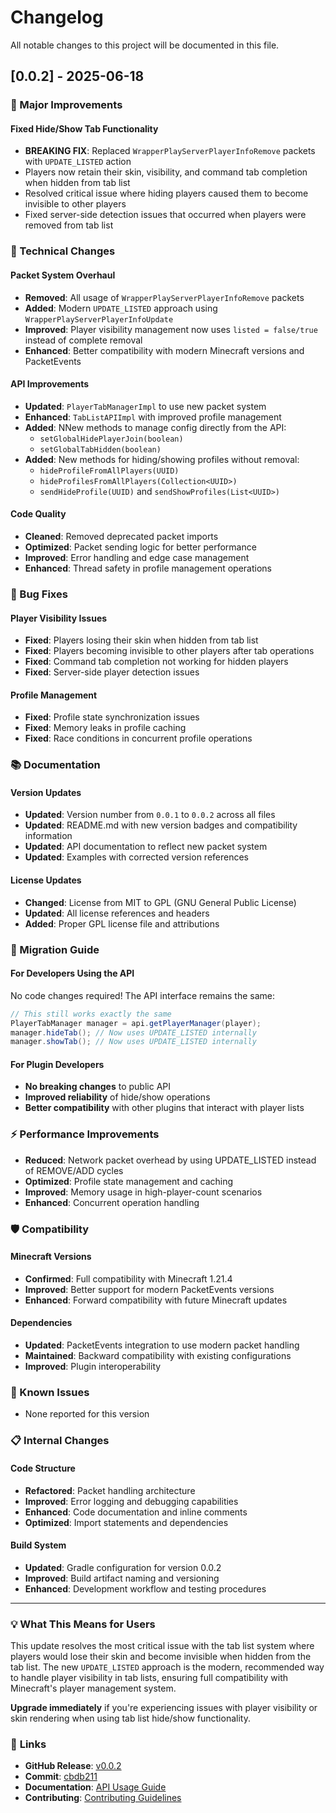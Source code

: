 # Changelog

All notable changes to this project will be documented in this file.

## [0.0.2] - 2025-06-18

### 🚀 Major Improvements

#### **Fixed Hide/Show Tab Functionality**
- **BREAKING FIX**: Replaced `WrapperPlayServerPlayerInfoRemove` packets with `UPDATE_LISTED` action
- Players now retain their skin, visibility, and command tab completion when hidden from tab list
- Resolved critical issue where hiding players caused them to become invisible to other players
- Fixed server-side detection issues that occurred when players were removed from tab list

### 🔧 Technical Changes

#### **Packet System Overhaul**
- **Removed**: All usage of `WrapperPlayServerPlayerInfoRemove` packets
- **Added**: Modern `UPDATE_LISTED` approach using `WrapperPlayServerPlayerInfoUpdate`
- **Improved**: Player visibility management now uses `listed = false/true` instead of complete removal
- **Enhanced**: Better compatibility with modern Minecraft versions and PacketEvents

#### **API Improvements**
- **Updated**: `PlayerTabManagerImpl` to use new packet system
- **Enhanced**: `TabListAPIImpl` with improved profile management
- **Added**: NNew methods to manage config directly from the API:
  * `setGlobalHidePlayerJoin(boolean)`
  * `setGlobalTabHidden(boolean)`
- **Added**: New methods for hiding/showing profiles without removal:
  * `hideProfileFromAllPlayers(UUID)`
  * `hideProfilesFromAllPlayers(Collection<UUID>)`
  * `sendHideProfile(UUID)` and `sendShowProfiles(List<UUID>)`

#### **Code Quality**
- **Cleaned**: Removed deprecated packet imports
- **Optimized**: Packet sending logic for better performance
- **Improved**: Error handling and edge case management
- **Enhanced**: Thread safety in profile management operations

### 🐛 Bug Fixes

#### **Player Visibility Issues**
- **Fixed**: Players losing their skin when hidden from tab list
- **Fixed**: Players becoming invisible to other players after tab operations
- **Fixed**: Command tab completion not working for hidden players
- **Fixed**: Server-side player detection issues

#### **Profile Management**
- **Fixed**: Profile state synchronization issues
- **Fixed**: Memory leaks in profile caching
- **Fixed**: Race conditions in concurrent profile operations

### 📚 Documentation

#### **Version Updates**
- **Updated**: Version number from `0.0.1` to `0.0.2` across all files
- **Updated**: README.md with new version badges and compatibility information
- **Updated**: API documentation to reflect new packet system
- **Updated**: Examples with corrected version references

#### **License Updates**
- **Changed**: License from MIT to GPL (GNU General Public License)
- **Updated**: All license references and headers
- **Added**: Proper GPL license file and attributions

### 🔄 Migration Guide

#### **For Developers Using the API**
No code changes required! The API interface remains the same:

```java
// This still works exactly the same
PlayerTabManager manager = api.getPlayerManager(player);
manager.hideTab(); // Now uses UPDATE_LISTED internally
manager.showTab(); // Now uses UPDATE_LISTED internally
```

#### **For Plugin Developers**
- **No breaking changes** to public API
- **Improved reliability** of hide/show operations
- **Better compatibility** with other plugins that interact with player lists

### ⚡ Performance Improvements

- **Reduced**: Network packet overhead by using UPDATE_LISTED instead of REMOVE/ADD cycles
- **Optimized**: Profile state management and caching
- **Improved**: Memory usage in high-player-count scenarios
- **Enhanced**: Concurrent operation handling

### 🛡️ Compatibility

#### **Minecraft Versions**
- **Confirmed**: Full compatibility with Minecraft 1.21.4
- **Improved**: Better support for modern PacketEvents versions
- **Enhanced**: Forward compatibility with future Minecraft updates

#### **Dependencies**
- **Updated**: PacketEvents integration to use modern packet handling
- **Maintained**: Backward compatibility with existing configurations
- **Improved**: Plugin interoperability

### 🎯 Known Issues

- None reported for this version

### 📋 Internal Changes

#### **Code Structure**
- **Refactored**: Packet handling architecture
- **Improved**: Error logging and debugging capabilities
- **Enhanced**: Code documentation and inline comments
- **Optimized**: Import statements and dependencies

#### **Build System**
- **Updated**: Gradle configuration for version 0.0.2
- **Improved**: Build artifact naming and versioning
- **Enhanced**: Development workflow and testing procedures

---

### 💡 **What This Means for Users**

This update resolves the most critical issue with the tab list system where players would lose their skin and become invisible when hidden from the tab list. The new `UPDATE_LISTED` approach is the modern, recommended way to handle player visibility in tab lists, ensuring full compatibility with Minecraft's player management system.

**Upgrade immediately** if you're experiencing issues with player visibility or skin rendering when using tab list hide/show functionality.

### 🔗 **Links**

- **GitHub Release**: [v0.0.2](https://github.com/Dreamin-MC/DreaminTabList/releases/tag/0.0.2)
- **Commit**: [cbdb211](https://github.com/Dreamin-MC/DreaminTabList/commit/cbdb211bcd1f574bedb6d1503936689d291ae221)
- **Documentation**: [API Usage Guide](API_USAGE_GUIDE.md)
- **Contributing**: [Contributing Guidelines](CONTRIBUTING.md)